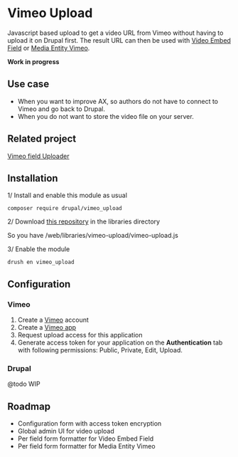 # Vimeo Upload

Javascript based upload to get a video URL from Vimeo without having
to upload it on Drupal first. The result URL can then be used with 
[Video Embed Field](https://www.drupal.org/project/video_embed_field) 
or [Media Entity Vimeo](https://www.drupal.org/project/media_entity_vimeo).

**Work in progress**

## Use case

- When you want to improve AX, so authors do not have to connect to
Vimeo and go back to Drupal.
- When you do not want to store the video file on your server.

## Related project

[Vimeo field Uploader](https://www.drupal.org/project/vimeo_field_uploader)

## Installation

1/ Install and enable this module as usual

`composer require drupal/vimeo_upload`

2/ Download [this repository](https://github.com/websemantics/vimeo-upload)
in the libraries directory

So you have /web/libraries/vimeo-upload/vimeo-upload.js

3/ Enable the module 

`drush en vimeo_upload`

## Configuration

### Vimeo

1. Create a [Vimeo](http://vimeo.com/) account
2. Create a [Vimeo app](https://developer.vimeo.com/apps)
3. Request upload access for this application
4. Generate access token for your application on the __Authentication__ tab with
following permissions: Public, Private, Edit, Upload.

### Drupal

@todo WIP

## Roadmap

- Configuration form with access token encryption
- Global admin UI for video upload
- Per field form formatter for Video Embed Field
- Per field form formatter for Media Entity Vimeo
